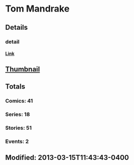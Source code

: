 # Tom  Mandrake 
## Details
### detail
#### [Link](http://marvel.com/comics/creators/597/tom_mandrake?utm_campaign=apiRef&utm_source=225578a89fc76f3d20fbffda5d17a88d)
## [Thumbnail](http://i.annihil.us/u/prod/marvel/i/mg/9/30/4bb892ca492a3.jpg)
## Totals
### Comics: 41
### Series: 18
### Stories: 51
### Events: 2
## Modified: 2013-03-15T11:43:43-0400